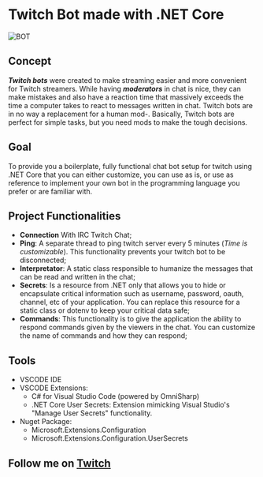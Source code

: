 # Twitch Bot made with .NET Core

![BOT](https://github.com/rsaz/TwitchBot/blob/master/bot.png)

## Concept

**_Twitch bots_** were created to make streaming easier and more convenient for Twitch streamers. While having **_moderators_** in chat is nice, they can make mistakes and also have a reaction time that massively exceeds the time a computer takes to react to messages written in chat. Twitch bots are in no way a replacement for a human mod-. Basically, Twitch bots are perfect for simple tasks, but you need mods to make the tough decisions.

## Goal

To provide you a boilerplate, fully functional chat bot setup for twitch using .NET Core that you can either customize, you can use as is, or use as reference to implement your own bot in the programming language you prefer or are familiar with.

## Project Functionalities

- **Connection** With IRC Twitch Chat;
- **Ping**: A separate thread to ping twitch server every 5 minutes (_Time is customizable_). This functionality prevents your twitch bot to be disconnected;
- **Interpretator**: A static class responsible to humanize the messages that can be read and written in the chat;
- **Secrets**: Is a resource from .NET only that allows you to hide or encapsulate critical information such as username, password, oauth, channel, etc of your application. You can replace this resource for a static class or dotenv to keep your critical data safe;
- **Commands**: This functionality is to give the application the ability to respond commands given by the viewers in the chat. You can customize the name of commands and how they can respond;

## Tools

- VSCODE IDE
- VSCODE Extensions:
  - C# for Visual Studio Code (powered by OmniSharp)
  - .NET Core User Secrets: Extension mimicking Visual Studio's "Manage User Secrets" functionality.
- Nuget Package:
  - Microsoft.Extensions.Configuration
  - Microsoft.Extensions.Configuration.UserSecrets

## Follow me on [Twitch](https://www.twitch.tv/id_akira)
